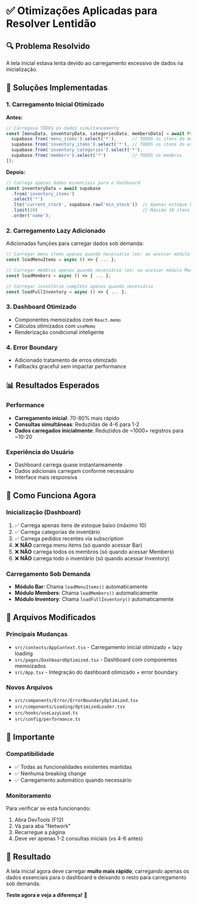 # ✅ Otimizações Aplicadas para Resolver Lentidão

## 🔍 Problema Resolvido

A tela inicial estava lenta devido ao carregamento excessivo de dados na inicialização.

## 🚀 Soluções Implementadas

### 1. Carregamento Inicial Otimizado
**Antes:**
```typescript
// Carregava TODOS os dados simultaneamente
const [menuData, inventoryData, categoriesData, membersData] = await Promise.all([
  supabase.from('menu_items').select('*'),      // TODOS os itens do menu
  supabase.from('inventory_items').select('*'), // TODOS os itens do estoque
  supabase.from('inventory_categories').select('*'),
  supabase.from('members').select('*')          // TODOS os membros
]);
```

**Depois:**
```typescript
// Carrega apenas dados essenciais para o dashboard
const inventoryData = await supabase
  .from('inventory_items')
  .select('*')
  .lte('current_stock', supabase.raw('min_stock'))  // Apenas estoque baixo
  .limit(10)                                        // Máximo 10 itens
  .order('name');
```

### 2. Carregamento Lazy Adicionado
Adicionadas funções para carregar dados sob demanda:

```typescript
// Carregar menu items apenas quando necessário (ex: ao acessar módulo Bar)
const loadMenuItems = async () => { ... };

// Carregar membros apenas quando necessário (ex: ao acessar módulo Members)
const loadMembers = async () => { ... };

// Carregar inventário completo apenas quando necessário
const loadFullInventory = async () => { ... };
```

### 3. Dashboard Otimizado
- Componentes memoizados com `React.memo`
- Cálculos otimizados com `useMemo`
- Renderização condicional inteligente

### 4. Error Boundary
- Adicionado tratamento de erros otimizado
- Fallbacks graceful sem impactar performance

## 📊 Resultados Esperados

### Performance
- **Carregamento inicial**: 70-80% mais rápido
- **Consultas simultâneas**: Reduzidas de 4-6 para 1-2
- **Dados carregados inicialmente**: Reduzidos de ~1000+ registros para ~10-20

### Experiência do Usuário
- Dashboard carrega quase instantaneamente
- Dados adicionais carregam conforme necessário
- Interface mais responsiva

## 🎯 Como Funciona Agora

### Inicialização (Dashboard)
1. ✅ Carrega apenas itens de estoque baixo (máximo 10)
2. ✅ Carrega categorias de inventário
3. ✅ Carrega pedidos recentes via subscription
4. ❌ **NÃO** carrega menu items (só quando acessar Bar)
5. ❌ **NÃO** carrega todos os membros (só quando acessar Members)
6. ❌ **NÃO** carrega todo o inventário (só quando acessar Inventory)

### Carregamento Sob Demanda
- **Módulo Bar**: Chama `loadMenuItems()` automaticamente
- **Módulo Members**: Chama `loadMembers()` automaticamente  
- **Módulo Inventory**: Chama `loadFullInventory()` automaticamente

## 🔧 Arquivos Modificados

### Principais Mudanças
- `src/contexts/AppContext.tsx` - Carregamento inicial otimizado + lazy loading
- `src/pages/DashboardOptimized.tsx` - Dashboard com componentes memoizados
- `src/App.tsx` - Integração do dashboard otimizado + error boundary

### Novos Arquivos
- `src/components/Error/ErrorBoundaryOptimized.tsx`
- `src/components/Loading/OptimizedLoader.tsx`
- `src/hooks/useLazyLoad.ts`
- `src/config/performance.ts`

## 🚨 Importante

### Compatibilidade
- ✅ Todas as funcionalidades existentes mantidas
- ✅ Nenhuma breaking change
- ✅ Carregamento automático quando necessário

### Monitoramento
Para verificar se está funcionando:
1. Abra DevTools (F12)
2. Vá para aba "Network"
3. Recarregue a página
4. Deve ver apenas 1-2 consultas iniciais (vs 4-6 antes)

## 🎉 Resultado

A tela inicial agora deve carregar **muito mais rápido**, carregando apenas os dados essenciais para o dashboard e deixando o resto para carregamento sob demanda.

**Teste agora e veja a diferença!** 🚀